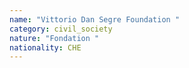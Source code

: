 ```yaml
---
name: "Vittorio Dan Segre Foundation "
category: civil_society
nature: "Fondation "
nationality: CHE
---
```

    